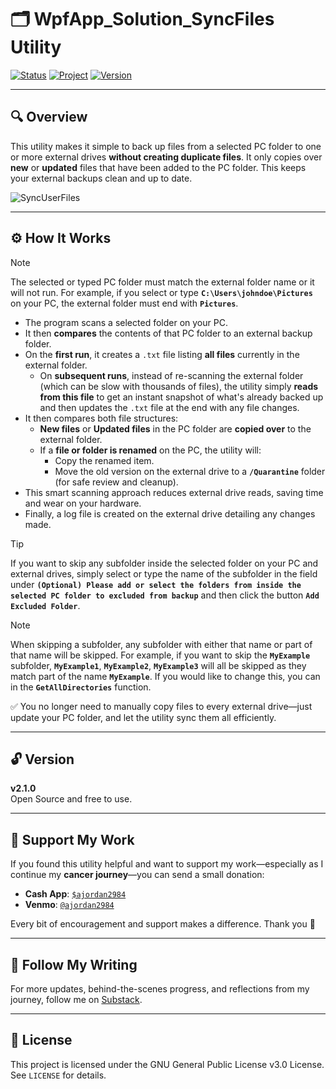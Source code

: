 # 🗂️ WpfApp_Solution_SyncFiles Utility

[![Status](https://img.shields.io/badge/status-active-brightgreen)](#)
[![Project](https://img.shields.io/badge/project-maintained-blue)](#)
[![Version](https://img.shields.io/badge/version-2.1.0-blue)](#)

---

## 🔍 Overview

This utility makes it simple to back up files from a selected PC folder to one or more external drives **without creating duplicate files**. It only copies over **new** or **updated** files that have been added to the PC folder. This keeps your external backups clean and up to date.

![SyncUserFiles](https://github.com/user-attachments/assets/dc64fb20-958b-4082-a208-e691ffdc00a4)

---

## ⚙️ How It Works

> [!NOTE]
> The selected or typed PC folder must match the external folder name or it will not run. For example, if you select or type **`C:\Users\johndoe\Pictures`** on your PC, the external folder must end with **`Pictures`**.

- The program scans a selected folder on your PC.
- It then **compares** the contents of that PC folder to an external backup folder.
- On the **first run**, it creates a `.txt` file listing **all files** currently in the external folder.
  - On **subsequent runs**, instead of re-scanning the external folder (which can be slow with thousands of files), the utility simply **reads from this file** to get an instant snapshot of what's already backed up and then updates the `.txt` file at the end with any file changes.
- It then compares both file structures:
  - **New files** or **Updated files** in the PC folder are **copied over** to the external folder.
  - If a **file or folder is renamed** on the PC, the utility will:
    - Copy the renamed item.
    - Move the old version on the external drive to a **`/Quarantine`** folder (for safe review and cleanup).
- This smart scanning approach reduces external drive reads, saving time and wear on your hardware.
- Finally, a log file is created on the external drive detailing any changes made.

> [!TIP]
> If you want to skip any subfolder inside the selected folder on your PC and external drives, simply select or type the name of the subfolder in the field under **`(Optional) Please add or select the folders from inside the selected PC folder to excluded from backup`** and then click the button **`Add Excluded Folder`**.

> [!NOTE]
> When skipping a subfolder, any subfolder with either that name or part of that name will be skipped. For example, if you want to skip the **`MyExample`** subfolder, **`MyExample1`**, **`MyExample2`**, **`MyExample3`** will all be skipped as they match part of the name **`MyExample`**. If you would like to change this, you can in the **`GetAllDirectories`**  function.

✅ You no longer need to manually copy files to every external drive—just update your PC folder, and let the utility sync them all efficiently.

---

## 🔓 Version

**v2.1.0**  
Open Source and free to use.

---

## 💝 Support My Work

If you found this utility helpful and want to support my work—especially as I continue my **cancer journey**—you can send a small donation:

- **Cash App**: [`$ajordan2984`](https://cash.app/$ajordan2984)
- **Venmo**: [`@ajordan2984`](https://venmo.com/ajordan2984)

Every bit of encouragement and support makes a difference. Thank you 🙏

---

## 📰 Follow My Writing

For more updates, behind-the-scenes progress, and reflections from my journey, follow me on [Substack](https://andrewjordansjourney.substack.com).

---

## 📜 License

This project is licensed under the GNU General Public License v3.0 License. See `LICENSE` for details.
